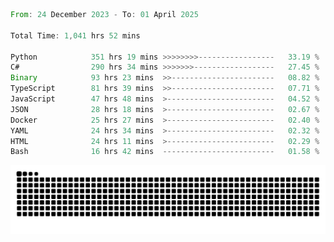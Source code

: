 <!--START_SECTION:waka-->

```rust
From: 24 December 2023 - To: 01 April 2025

Total Time: 1,041 hrs 52 mins

Python            351 hrs 19 mins >>>>>>>>-----------------   33.19 %
C#                290 hrs 34 mins >>>>>>>------------------   27.45 %
Binary            93 hrs 23 mins  >>-----------------------   08.82 %
TypeScript        81 hrs 39 mins  >>-----------------------   07.71 %
JavaScript        47 hrs 48 mins  >------------------------   04.52 %
JSON              28 hrs 18 mins  >------------------------   02.67 %
Docker            25 hrs 27 mins  >------------------------   02.40 %
YAML              24 hrs 34 mins  >------------------------   02.32 %
HTML              24 hrs 11 mins  >------------------------   02.29 %
Bash              16 hrs 42 mins  -------------------------   01.58 %
```

<!--END_SECTION:waka-->


<picture>
  <source media="(prefers-color-scheme: dark)" srcset="https://raw.githubusercontent.com/jeerawut97/jeerawut97/output/github-contribution-grid-snake.svg">
  <img alt="github contribution grid snake animation" src="https://raw.githubusercontent.com/jeerawut97/jeerawut97/output/github-contribution-grid-snake.svg">
</picture>
